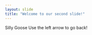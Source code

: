 ```yaml
---
layout: slide
title: "Welcome to our second slide!"
---
```

Silly Goose
Use the left arrow to go back!
